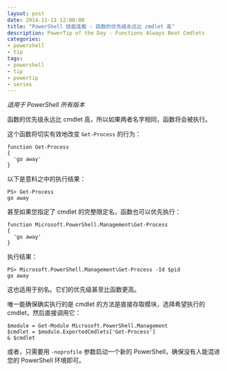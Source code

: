 ```yaml
---
layout: post
date: 2014-11-11 12:00:00
title: "PowerShell 技能连载 - 函数的优先级永远比 cmdlet 高"
description: PowerTip of the Day - Functions Always Beat Cmdlets
categories:
- powershell
- tip
tags:
- powershell
- tip
- powertip
- series
---
```

_适用于 PowerShell 所有版本_

函数的优先级永远比 cmdlet 高，所以如果两者名字相同，函数将会被执行。

这个函数将切实有效地改变 `Get-Process` 的行为：

    function Get-Process
    {
      'go away'
    } 

以下是意料之中的执行结果：

    PS> Get-Process
    go away 

甚至如果您指定了 cmdlet 的完整限定名，函数也可以优先执行：

    function Microsoft.PowerShell.Management\Get-Process
    {
      'go away'
    } 

执行结果：

    PS> Microsoft.PowerShell.Management\Get-Process -Id $pid 
    go away 

这也适用于别名。它们的优先级甚至比函数更高。

唯一能确保确实执行的是 cmdlet 的方法是直接存取模块，选择希望执行的 cmdlet，然后直接调用它：

    $module = Get-Module Microsoft.PowerShell.Management
    $cmdlet = $module.ExportedCmdlets['Get-Process'] 
    & $cmdlet   

或者，只需要用 `-noprofile` 参数启动一个新的 PowerShell，确保没有人能混进您的 PowerShell 环境即可。

<!--本文国际来源：[Functions Always Beat Cmdlets](http://community.idera.com/powershell/powertips/b/tips/posts/functions-always-beat-cmdlets)-->
